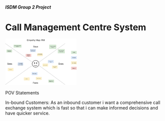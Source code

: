 ##### ISDM Group 2 Project
# Call Management Centre System

<img src="Empathy Map_RM.png" width="45%">

POV Statements 

In-bound Customers: As an inbound customer i want a comprehensive call exchange system which is fast so that i can make informed decisions and have quicker service. 
